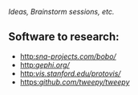 _Ideas, Brainstorm sessions, etc._

## Software to research:

- [http:_sna-projects.com/bobo/_](Bobo+-+Fast+faceted+search+with+Lucene.)
- [http:_gephi.org/_](Gephi+-+open+source+graph+visualization+%26+manipulation)
- [http:_vis.stanford.edu/protovis/_](Protovis+-+Web+graphs+%26+charts)
- [https:_github.com/tweepy/tweepy_](Tweepy+-+python+library+for+Twitter+API)
